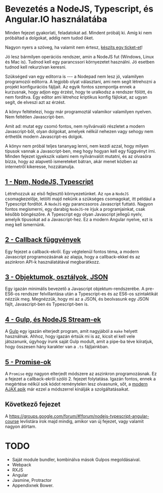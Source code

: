 # Bevezetés a NodeJS, Typescript, és Angular.IO használatába

Minden fejezet gyakorlati, feladatokat ad. Mindent próbálj ki. Amíg ki nem
próbáltad a dolgokat, addig nem tudod őket.

Nagyon nyers a szöveg, ha valamit nem értesz,
[készíts egy ticket-et](https://github.com/baldvin-kovacs/progcourse/issues/new)!

Jó lesz bármilyen operációs rendszer, amin a NodeJS fut (Windows, Linux
és Mac is). Tudnod kell egy parancssori környezetet használni. Jó esetben
tudnod kell rekurzívan keresni.

Szükséged van egy editorra is --- a Nodepad nem lesz jó, valamilyen programozói
editorra. A legjobb olyat választani, ami nem segít létrehozni a projekt
konfigurációs fájljait. Az egyik fontos szempontja ennek a kurzusnak, hogy
adjon egy érzést, hogy te uralkodsz a rendszer fölött, és nem fordítva.
Egy editor ami létrehoz kriptikus konfig fájlokat, az ugyan segít, de elveszi
azt az érzést.

A könyv feltételezi, hogy már programoztál valamikor valamilyen nyelven.
Nem feltétlen Javascript-ben.

Amit ad: mutat egy csomó fontos, nem nyilvánvaló részletet a modern Javascript-ből,
olyan dolgokat, amelyek nélkül nehezen vagy sehogy nem érthetők modern
Javascript-es dolgok.

A könyv nem próbál teljes tananyag lenni, nem kezdi azzal, hogy milyen típusok
vannak a Javascript-ben, meg hogy hogyan kell egy függvényt írni. Minden
fejezet igyekszik valami nem nyilvánvalót mutatni, és az olvasóra bízza, hogy
az alapvető ismereteket bátran, akár menet közben az internetről kikeresse,
hozzátanulja.

## [1 - Npm, NodeJS, Typescript](001-npm_nodejs_typescript.md)

Létrehozzuk az első fejlesztő környezetünket. Az `npm` a `NodeJS` csomagkezelője,
letölti majd nekünk a szükséges csomagokat, itt például a Typescript fordítót.
A `NodeJS` egy parancssoros Javascript futtató. Nagyon fontos megismerni,
egy darabig `NodeJS`-re írjuk a programjainkat, csak később böngészőre.
A Typescript egy olyan Javascript jellegű nyelv, amelyik típusokat ad
a Javascript-hez. Ez a modern Angular nyelve, ezt is meg kell ismernünk.

## [2 - Callback függvények](002-callbacks.md)

Egy fejezet a callback-ekről. Egy végtelenül fontos téma, a modern Javascript
programozásának az alapja, hogy a callback-ekkel és az aszinkron API-k
használatátával megbarátkozz.

## [3 - Objektumok, osztályok, JSON](003-classes_json.md)

Egy igazán minimális bevezető a Javascript objektum-rendszerébe. A pre-ES6-os
rendszer felvillantása után a Typescript-es és az ES6-os szintaktikát nézzük
meg. Megnézzük, hogy mi az a JSON, és beolvasunk egy JSON fájlt, Javascript-ben
és Typescript-ben is.

## [4 - Gulp, és NodeJS Stream-ek](004-gulp.md)

A [Gulp](https://github.com/gulpjs/gulp/blob/master/docs/API.md) egy
igazán elterjedt program, amit nagyjából a `make` helyett használnak.
Ahhoz, hogy igazán értsük mi is az, kicsit el kell vele játszanunk, úgyhogy
írunk saját Gulp modult, amit a pipe-ba téve kiíratjuk, hogy összesen
hány karakter van a `.ts` fájljainkban.

## [5 - Promise-ok](005-promises.md)

A `Promise` egy nagyon elterjedt módszere az aszinkron programozásnak. Ez
a fejezet a callback-ekről szóló 2. fejezet folytatása. Igazán fontos, ennek
a megértése nélkül sok kódot reménytelen lesz olvasnunk, sőt, a [modern
AJAX apik](https://developer.mozilla.org/en-US/docs/Web/API/Fetch_API)
már ezzel a módszerrel kínálják a szolgáltatásaikat.

## Következő fejezet

A https://groups.google.com/forum/#!forum/nodejs-typescript-angular-course levlistára
írok majd mindig, amikor van új fejezet, vagy valamit nagyon átírtam.

# TODO

- Saját module bundler, kombinálva mások Gulpos megoldásaival.
- Webpack
- RXJS
- Angular
- Jasmine, Protractor
- Appendixnek Bower.






